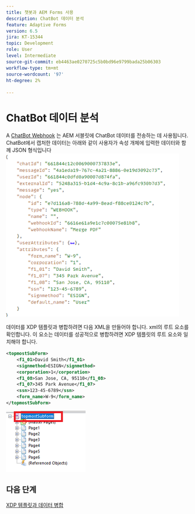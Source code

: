 ```yaml
---
title: 챗봇과 AEM Forms 사용
description: ChatBot 데이터 분석
feature: Adaptive Forms
version: 6.5
jira: KT-15344
topic: Development
role: User
level: Intermediate
source-git-commit: eb4463ae0270725c5b0bd96e9799bada25b06303
workflow-type: tm+mt
source-wordcount: '97'
ht-degree: 2%

---
```


# ChatBot 데이터 분석

A [ChatBot Webhook](https://www.chatbot.com/help/webhooks/what-are-webhooks/) 는 AEM 서블릿에 ChatBot 데이터를 전송하는 데 사용됩니다.
ChatBot에서 캡처한 데이터는 아래와 같이 사용자가 속성 개체에 입력한 데이터와 함께 JSON 형식입니다
![챗봇 데이터](assets/chat-bot-data.png)

데이터를 XDP 템플릿과 병합하려면 다음 XML을 만들어야 합니다. xml의 루트 요소를 확인합니다. 이 요소는 데이터를 성공적으로 병합하려면 XDP 템플릿의 루트 요소와 일치해야 합니다.


```xml
<topmostSubForm>
    <f1_01>David Smith</f1_01>
    <signmethod>ESIGN</signmethod>
    <corporation>1</corporation>
    <f1_08>San Jose, CA, 95110</f1_08>
    <f1_07>345 Park Avenue</f1_07>
    <ssn>123-45-6789</ssn>
    <form_name>W-9</form_name>
</topmostSubForm>
```

![xdp-template](assets/xdp-template.png)

## 다음 단계

[XDP 템플릿과 데이터 병합](./merge-data-with-template.md)



